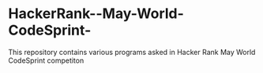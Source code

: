 # HackerRank--May-World-CodeSprint-
This repository contains various programs asked  in Hacker Rank  May World CodeSprint  competiton
